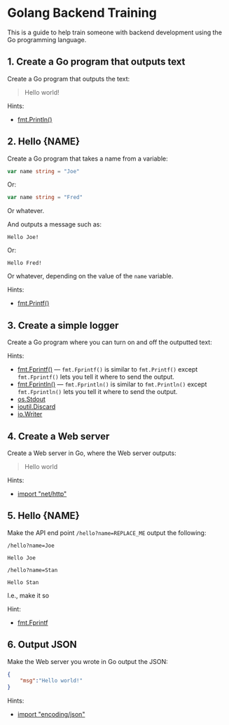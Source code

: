 # Golang Backend Training

This is a guide to help train someone with backend development using the Go programming language.

## 1. Create a Go program that outputs text

Create a Go program that outputs the text:
> Hello world!

Hints:
* [fmt.Println()](https://golang.org/pkg/fmt/#Println)

## 2. Hello {NAME}

Create a Go program that takes a name from a variable:
```Go
var name string = "Joe"
```
Or:
```Go
var name string = "Fred"
```
Or whatever.

And outputs a message such as:
```
Hello Joe!
```
Or:
```
Hello Fred!
```
Or whatever, depending on the value of the `name` variable.

Hints:
* [fmt.Printf()](https://golang.org/pkg/fmt/#Printf)

## 3. Create a simple logger

Create a Go program where you can turn on and off the outputted text:

Hints:
* [fmt.Fprintf()](https://golang.org/pkg/fmt/#Fprintf) — `fmt.Fprintf()` is similar to `fmt.Printf()` except `fmt.Fprintf()` lets you tell it where to send the output.
* [fmt.Fprintln()](https://golang.org/pkg/fmt/#Fprintln) — `fmt.Fprintln()` is similar to `fmt.Println()` except `fmt.Fprintln()` lets you tell it where to send the output.
* [os.Stdout](https://golang.org/pkg/os/#Stdout)
* [ioutil.Discard](https://golang.org/pkg/io/ioutil/#Discard)
* [io.Writer](https://golang.org/pkg/io/#Writer)


## 4. Create a Web server

Create a Web server in Go, where the Web server outputs:
> Hello world

Hints:
* [import "net/http"](https://golang.org/pkg/net/http/)


## 5. Hello {NAME}

Make the API end point `/hello?name=REPLACE_ME` output the following:

`/hello?name=Joe`
```
Hello Joe
```


`/hello?name=Stan`
```
Hello Stan
```

I.e., make it so
    
Hint:
* [fmt.Fprintf](https://golang.org/pkg/fmt/#Fprintf)

## 6. Output JSON

Make the Web server you wrote in Go output the JSON:
```json
{
    "msg":"Hello world!"
}
```

    
Hints:
* [import "encoding/json"](https://golang.org/pkg/encoding/json/)
